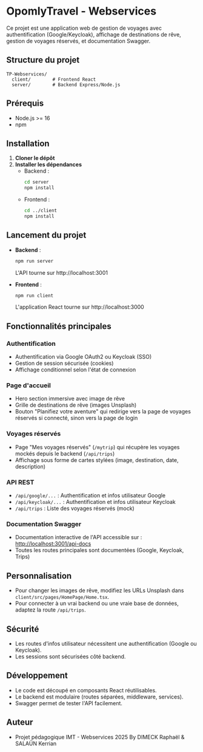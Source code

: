 # OpomlyTravel - Webservices

Ce projet est une application web de gestion de voyages avec authentification (Google/Keycloak), affichage de destinations de rêve, gestion de voyages réservés, et documentation Swagger.

## Structure du projet

```
TP-Webservices/
  client/        # Frontend React
  server/        # Backend Express/Node.js
```

## Prérequis
- Node.js >= 16
- npm

## Installation

1. **Cloner le dépôt**
2. **Installer les dépendances**
   - Backend :
     ```bash
     cd server
     npm install
     ```
   - Frontend :
     ```bash
     cd ../client
     npm install
     ```

## Lancement du projet

- **Backend** :
  ```bash
  npm run server
  ```
  L'API tourne sur http://localhost:3001

- **Frontend** :
  ```bash
  npm run client
  ```
  L'application React tourne sur http://localhost:3000

## Fonctionnalités principales

### Authentification
- Authentification via Google OAuth2 ou Keycloak (SSO)
- Gestion de session sécurisée (cookies)
- Affichage conditionnel selon l'état de connexion

### Page d'accueil
- Hero section immersive avec image de rêve
- Grille de destinations de rêve (images Unsplash)
- Bouton "Planifiez votre aventure" qui redirige vers la page de voyages réservés si connecté, sinon vers la page de login

### Voyages réservés
- Page "Mes voyages réservés" (`/mytrip`) qui récupère les voyages mockés depuis le backend (`/api/trips`)
- Affichage sous forme de cartes stylées (image, destination, date, description)

### API REST
- `/api/google/...` : Authentification et infos utilisateur Google
- `/api/keycloak/...` : Authentification et infos utilisateur Keycloak
- `/api/trips` : Liste des voyages réservés (mock)

### Documentation Swagger
- Documentation interactive de l'API accessible sur :
  [http://localhost:3001/api-docs](http://localhost:3001/api-docs)
- Toutes les routes principales sont documentées (Google, Keycloak, Trips)

## Personnalisation
- Pour changer les images de rêve, modifiez les URLs Unsplash dans `client/src/pages/HomePage/Home.tsx`.
- Pour connecter à un vrai backend ou une vraie base de données, adaptez la route `/api/trips`.

## Sécurité
- Les routes d'infos utilisateur nécessitent une authentification (Google ou Keycloak).
- Les sessions sont sécurisées côté backend.

## Développement
- Le code est découpé en composants React réutilisables.
- Le backend est modulaire (routes séparées, middleware, services).
- Swagger permet de tester l'API facilement.

## Auteur
- Projet pédagogique IMT - Webservices 2025 By DIMECK Raphaël & SALAÜN Kerrian
